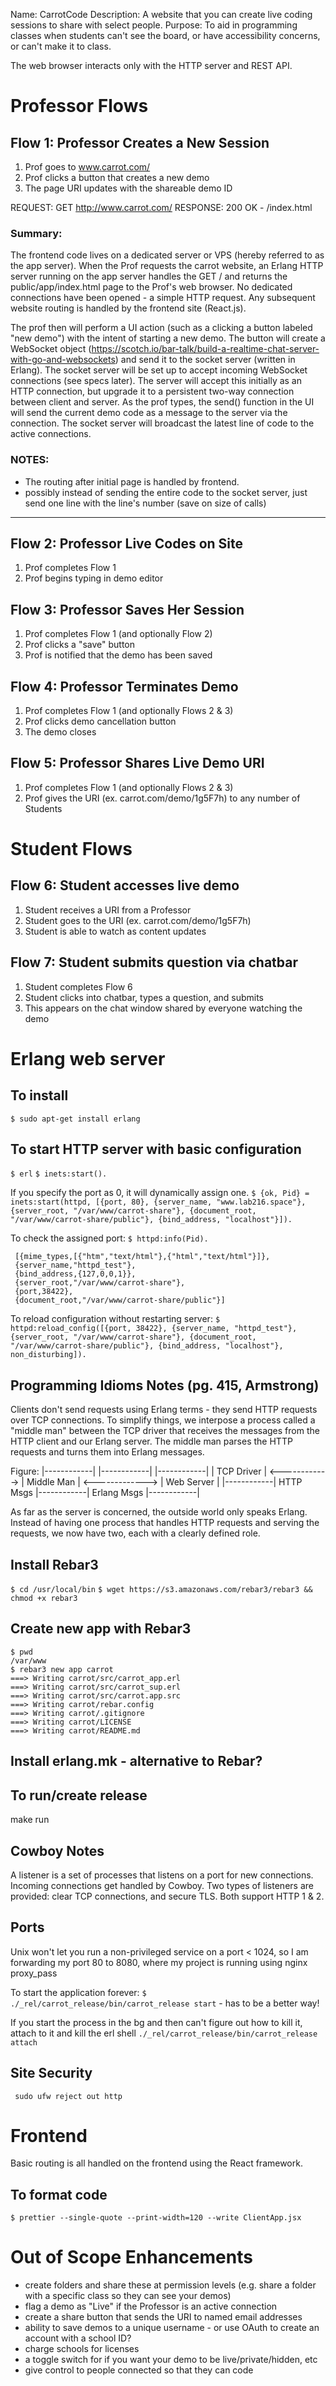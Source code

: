 Name: CarrotCode
Description: A website that you can create live coding sessions to share with select people. 
Purpose: To aid in programming classes when students can't see the board, or have accessibility concerns, or can't make it to class.

The web browser interacts only with the HTTP server and REST API.

# Professor Flows

## Flow 1: Professor Creates a New Session
1. Prof goes to www.carrot.com/
2. Prof clicks a button that creates a new demo
3. The page URI updates with the shareable demo ID

REQUEST: GET http://www.carrot.com/
RESPONSE: 200 OK - /index.html

### Summary:
The frontend code lives on a dedicated server or VPS (hereby referred to as the app server). When the Prof requests the carrot website,
an Erlang HTTP server running on the app server handles the GET / and returns the public/app/index.html page to the Prof's web browser.
No dedicated connections have been opened - a simple HTTP request. Any subsequent website routing is handled by the frontend site (React.js).

The prof then will perform a UI action (such as a clicking a button labeled "new demo") with the intent of starting a new demo. The button will create a WebSocket
object (https://scotch.io/bar-talk/build-a-realtime-chat-server-with-go-and-websockets) and send it to the socket server (written in Erlang).
The socket server will be set up to accept incoming WebSocket connections (see specs later). The server will accept this
initially as an HTTP connection, but upgrade it to a persistent two-way connection between client and server. As the prof types, the send() function in the UI
will send the current demo code as a message to the server via the connection. The socket server will broadcast the latest line of code to the active connections.


### NOTES:
- The routing after initial page is handled by frontend.
- possibly instead of sending the entire code to the socket server, just send one line with the line's number (save on size of calls)
------------------------------------------------------------

## Flow 2: Professor Live Codes on Site
1. Prof completes Flow 1
2. Prof begins typing in demo editor

## Flow 3: Professor Saves Her Session
1. Prof completes Flow 1 (and optionally Flow 2)
2. Prof clicks a "save" button
3. Prof is notified that the demo has been saved

## Flow 4: Professor Terminates Demo
1. Prof completes Flow 1 (and optionally Flows 2 & 3)
2. Prof clicks demo cancellation button
3. The demo closes

## Flow 5: Professor Shares Live Demo URI
1. Prof completes Flow 1 (and optionally Flows 2 & 3)
2. Prof gives the URI (ex. carrot.com/demo/1g5F7h) to any number of Students

# Student Flows

## Flow 6: Student accesses live demo
1. Student receives a URI from a Professor
2. Student goes to the URI (ex. carrot.com/demo/1g5F7h)
3. Student is able to watch as content updates

## Flow 7: Student submits question via chatbar
1. Student completes Flow 6
2. Student clicks into chatbar, types a question, and submits
3. This appears on the chat window shared by everyone watching the demo

# Erlang web server

## To install
`$ sudo apt-get install erlang`

## To start HTTP server with basic configuration
`$ erl`
`$ inets:start().`

If you specify the port as 0, it will dynamically assign one.
`$ {ok, Pid} = inets:start(httpd, [{port, 80}, {server_name, "www.lab216.space"}, {server_root, "/var/www/carrot-share"}, {document_root, "/var/www/carrot-share/public"}, {bind_address, "localhost"}]).`

To check the assigned port:
`$ httpd:info(Pid).`

```
 [{mime_types,[{"htm","text/html"},{"html","text/html"}]},
 {server_name,"httpd_test"},
 {bind_address,{127,0,0,1}},
 {server_root,"/var/www/carrot-share"},
 {port,38422},
 {document_root,"/var/www/carrot-share/public"}]

```

To reload configuration without restarting server:
`$ httpd:reload_config([{port, 38422}, {server_name, "httpd_test"}, {server_root, "/var/www/carrot-share"}, {document_root, "/var/www/carrot-share/public"}, {bind_address, "localhost"}, non_disturbing]).`

## Programming Idioms Notes (pg. 415, Armstrong)

Clients don't send requests using Erlang terms - they send HTTP requests over TCP connections. To simplify things, we interpose a process called a "middle man" between the TCP driver that receives the messages
from the HTTP client and our Erlang server. The middle man parses the HTTP requests and turns them into Erlang messages. 

Figure:
|------------|                |------------|                 |------------|
| TCP Driver | <------------> | Middle Man | <-------------> | Web Server |
|------------|    HTTP Msgs   |------------|   Erlang Msgs   |------------|

As far as the server is concerned, the outside world only speaks Erlang. Instead of having one process that handles HTTP requests and serving the requests, we now have two, each with a clearly defined role.

## Install Rebar3
`$ cd /usr/local/bin`
`$ wget https://s3.amazonaws.com/rebar3/rebar3 && chmod +x rebar3`

## Create new app with Rebar3
```
$ pwd
/var/www
$ rebar3 new app carrot
===> Writing carrot/src/carrot_app.erl
===> Writing carrot/src/carrot_sup.erl
===> Writing carrot/src/carrot.app.src
===> Writing carrot/rebar.config
===> Writing carrot/.gitignore
===> Writing carrot/LICENSE
===> Writing carrot/README.md
```

## Install erlang.mk - alternative to Rebar?

## To run/create release
make run

## Cowboy Notes
A listener is a set of processes that listens on a port for new connections. Incoming connections get handled by 
Cowboy. Two types of listeners are provided: clear TCP connections, and secure TLS. Both support HTTP 1 & 2.

## Ports
Unix won't let you run a non-privileged service on a port < 1024, so I am forwarding my port 80 to 8080, where my project is running using nginx proxy_pass

To start the application forever:
`$ ./_rel/carrot_release/bin/carrot_release start` - has to be a better way!

If you start the process in the bg and then can't figure out how to kill it, attach to it and kill the erl shell
`./_rel/carrot_release/bin/carrot_release attach`

## Site Security
```
 sudo ufw reject out http
```


# Frontend
Basic routing is all handled on the frontend using the React framework. 

## To format code
`$ prettier --single-quote --print-width=120 --write ClientApp.jsx`


# Out of Scope Enhancements
- create folders and share these at permission levels (e.g. share a folder with a specific class so they can see your demos)
- flag a demo as "Live" if the Professor is an active connection
- create a share button that sends the URI to named email addresses
- ability to save demos to a unique username - or use OAuth to create an account with a school ID?
- charge schools for licenses
- a toggle switch for if you want your demo to be live/private/hidden, etc
- give control to people connected so that they can code